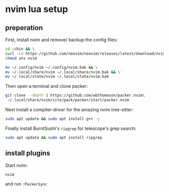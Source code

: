# nvim lua setup

## preperation

First, install nvim and remove/ backup the config files:

```sh
cd ~/bin && \
curl -LO https://github.com/neovim/neovim/releases/latest/download/nvim.appimage --output nvim && \
chmod u+x nvim
```

```sh
mv ~/.config/nvim ~/.config/nvim.bak && \
mv ~/.local/share/nvim ~/.local/share/nvim.bak && \
mv ~/.local/state/nvim ~/.local/state/nvim.bak
```

Then open a terminal and clone packer:

```sh
git clone --depth 1 https://github.com/wbthomason/packer.nvim\
 ~/.local/share/nvim/site/pack/packer/start/packer.nvim
```

Next install a compiler-driver for the amazing nvim tree-sitter:

```sh
sudo apt update && sudo apt install g++ -y
```

Finally install BurntSushi's `ripgrep` for telescope's grep search:

```sh
sudo apt update && sudo apt install ripgrep
```

## install plugins

Start nvim:

```sh
nvim
```

and run `:PackerSync`

